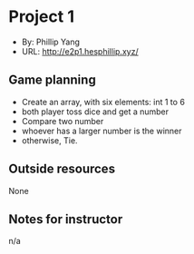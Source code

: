 # Project 1

- By: Phillip Yang
- URL: <http://e2p1.hesphillip.xyz/>

## Game planning

- Create an array, with six elements: int 1 to 6
- both player toss dice and get a number
- Compare two number
- whoever has a larger number is the winner
- otherwise, Tie.

## Outside resources

None

## Notes for instructor

n/a
